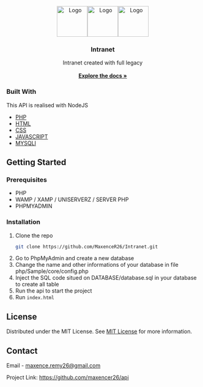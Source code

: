                         
<br/>
<div align="center">
<a href="https://github.com/MaxenceR26/">
<img src="https://imgur.com/pXDcIkx.jpg" alt="Logo" height="80"><img src="https://imgur.com/t4d3KHa.jpg" alt="Logo" height="80"><img src="https://imgur.com/Od6WrnG.jpg" alt="Logo" height="80">
</a>
<h3 align="center">Intranet</h3>
<p align="center">
Intranet created with full legacy
<br/>
<br/>
<a href="https://github.com/MaxenceR26/intranet/"><strong>Explore the docs »</strong></a>

  


</p>
</div>

 ### Built With

This API is realised with NodeJS

- [PHP](https://www.php.net/docs.php)
- [HTML](https://developer.mozilla.org/fr/docs/Web/HTML)
- [CSS](https://developer.mozilla.org/fr/docs/Web/css)
- [JAVASCRIPT](https://developer.mozilla.org/fr/docs/Web/javascript)
- [MYSQLI](https://www.php.net/manual/fr/book.mysqli.php)
 ## Getting Started

 ### Prerequisites

- PHP
- WAMP / XAMP / UNISERVERZ / SERVER PHP
- PHPMYADMIN
 ### Installation

1. Clone the repo
   ```sh
   git clone https://github.com/MaxenceR26/Intranet.git
   ```
3. Go to PhpMyAdmin and create a new database
4. Change the name and other informations of your database in file php/Sample/core/config.php
5. Inject the SQL code situed on DATABASE/database.sql in your database to create all table
6. Run the api to start the project
7. Run ```index.html```
 ## License

Distributed under the MIT License. See [MIT License](https://opensource.org/licenses/MIT) for more information.
 ## Contact

Email - maxence.remy26@gmail.com

Project Link: https://github.com/maxencer26/api
